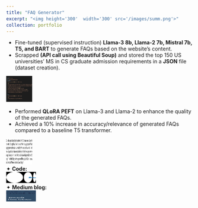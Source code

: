 ```yaml
---
title: "FAQ Generator"
excerpt: "<img height='300'  width='300' src='/images/summ.png'>"
collection: portfolio
---
```


* Fine-tuned (supervised instruction) **Llama-3 8b, Llama-2 7b, Mistral 7b, T5, and BART** to generate FAQs based on the website’s content.
* Scrapped **(API call using Beautiful Soup)** and stored the top 150 US universities’ MS in CS graduate admission requirements in a **JSON** file (dataset creation).

<img height="70px" src="/images/faqjs.png" width="70px">

* Performed **QLoRA PEFT** on Llama-3 and Llama-2 to enhance the quality of the generated FAQs.
* Achieved a 10% increase in accuracy/relevance of generated FAQs compared to a baseline T5 transformer.

<img height="70px" src="/images/qllama3.png" width="70px">

<div class="flexcontainer">
    <div>
      <div style="display: flex; justify-content: space-between;">
        <span>✦ <strong>Code:</strong></span>
  </div>
  <div>
    <a href="https://github.com/SudarshanaSRao/CSCI-499_final_project" onclick="trackOutboundLink(this);">
      <img height="30px" src="/images/unmanned.png" width="80px">
    </a>
  </div>
</div>

<div class="flexcontainer">
    <div>
      <div style="display: flex; justify-content: space-between;">
        <span>✦ <strong>Medium blog:</strong></span>
  </div>
  <div>
    <a href="https://medium.com/@sudarshanasrao/faq-generation-using-large-language-models-88746c9381a6" onclick="trackOutboundLink(this);">
      <img height="30px" src="/images/image.jpeg" width="80px">
    </a>
  </div>
</div>

<!-- This is an item in your portfolio. It can be have images or nice text. If you name the file .md, it will be parsed as markdown. If you name the file .html, it will be parsed as HTML.  -->
